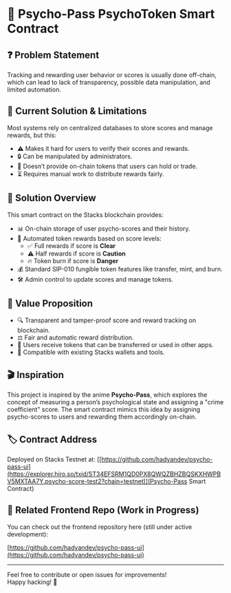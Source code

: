# 🧠 Psycho-Pass PsychoToken Smart Contract

## ❓ Problem Statement

Tracking and rewarding user behavior or scores is usually done off-chain, which can lead to lack of transparency, possible data manipulation, and limited automation.

## 🔧 Current Solution & Limitations

Most systems rely on centralized databases to store scores and manage rewards, but this:

- ⚠️ Makes it hard for users to verify their scores and rewards.
- 🔒 Can be manipulated by administrators.
- 💸 Doesn’t provide on-chain tokens that users can hold or trade.
- ⏳ Requires manual work to distribute rewards fairly.

## 🚀 Solution Overview

This smart contract on the Stacks blockchain provides:

- 📊 On-chain storage of user psycho-scores and their history.
- 🎁 Automated token rewards based on score levels:
  - ✅ Full rewards if score is **Clear**
  - ⚠️ Half rewards if score is **Caution**
  - 🔥 Token burn if score is **Danger**
- 💰 Standard SIP-010 fungible token features like transfer, mint, and burn.
- 🛠️ Admin control to update scores and manage tokens.

## 🌟 Value Proposition

- 🔍 Transparent and tamper-proof score and reward tracking on blockchain.
- ⚖️ Fair and automatic reward distribution.
- 🎫 Users receive tokens that can be transferred or used in other apps.
- 🔗 Compatible with existing Stacks wallets and tools.

## 🎬 Inspiration

This project is inspired by the anime **Psycho-Pass**, which explores the concept of measuring a person’s psychological state and assigning a "crime coefficient" score. The smart contract mimics this idea by assigning psycho-scores to users and rewarding them accordingly on-chain.

## 🏷️ Contract Address

Deployed on Stacks Testnet at: [[https://github.com/hadyandev/psycho-pass-ui](https://explorer.hiro.so/txid/ST34EFSRM1QD0PX8QWQZBHZBQSKXHWPBV5MXTAA7Y.psycho-score-test2?chain=testnet)](Psycho-Pass Smart Contract)

## 🔗 Related Frontend Repo (Work in Progress)

You can check out the frontend repository here (still under active development):

[https://github.com/hadyandev/psycho-pass-ui](https://github.com/hadyandev/psycho-pass-ui)

---

Feel free to contribute or open issues for improvements!  
Happy hacking! 🚀
